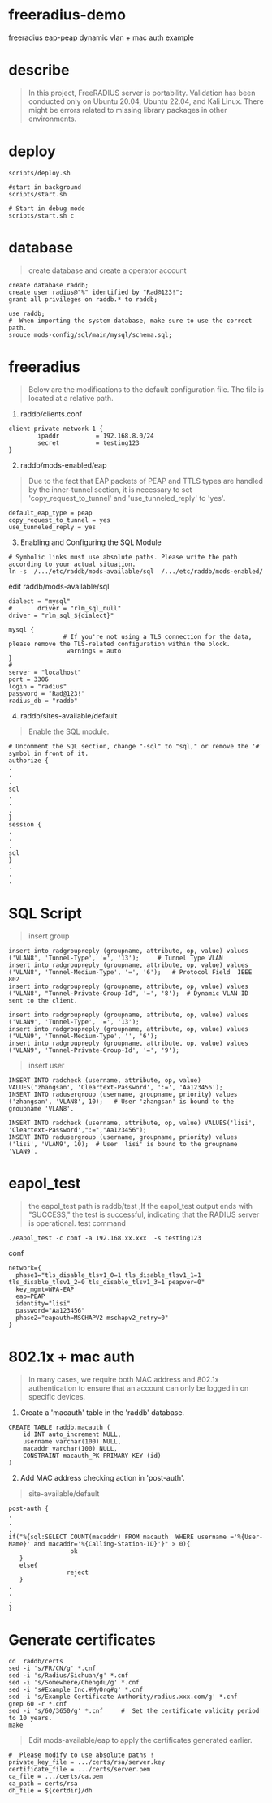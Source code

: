 # freeradius-demo
freeradius  eap-peap dynamic vlan  + mac auth  example



# describe
> In this project, FreeRADIUS server is portability. Validation has been conducted only on Ubuntu 20.04, Ubuntu 22.04, and Kali Linux. There might be errors related to missing library packages in other environments.

# deploy
```
scripts/deploy.sh

#start in background
scripts/start.sh

# Start in debug mode
scripts/start.sh c
```


# database
>  create database and create a operator account
```
create database raddb;
create user radius@"%" identified by "Rad@123!";
grant all privileges on raddb.* to raddb;

use raddb;
#  When importing the system database, make sure to use the correct path.
srouce mods-config/sql/main/mysql/schema.sql;
```

# freeradius
> Below are the modifications to the default configuration file. The file is located at a relative path.
1.  raddb/clients.conf
```
client private-network-1 {
        ipaddr          = 192.168.8.0/24
        secret          = testing123
}
```
2. raddb/mods-enabled/eap
> Due to the fact that EAP packets of PEAP and TTLS types are handled by the inner-tunnel section, it is necessary to set 'copy_request_to_tunnel' and 'use_tunneled_reply' to 'yes'.
```
default_eap_type = peap
copy_request_to_tunnel = yes
use_tunneled_reply = yes
```
3. Enabling and Configuring the SQL Module
```
# Symbolic links must use absolute paths. Please write the path according to your actual situation.
ln -s  /.../etc/raddb/mods-available/sql  /.../etc/raddb/mods-enabled/
```
edit raddb/mods-available/sql
```
dialect = "mysql"
#       driver = "rlm_sql_null"
driver = "rlm_sql_${dialect}"

mysql {
               # If you're not using a TLS connection for the data, please remove the TLS-related configuration within the block.
                warnings = auto
}
# 
server = "localhost"
port = 3306
login = "radius"
password = "Rad@123!"
radius_db = "raddb"
```
4. raddb/sites-available/default
> Enable the SQL module.
```
# Uncomment the SQL section, change "-sql" to "sql," or remove the '#' symbol in front of it.
authorize {
.
.
.
sql
.
.
.
}
session {
.
.
.
sql
}
.
.
.
```
# SQL Script
> insert group
```
insert into radgroupreply (groupname, attribute, op, value) values ('VLAN8', 'Tunnel-Type', '=', '13');   	# Tunnel Type VLAN
insert into radgroupreply (groupname, attribute, op, value) values ('VLAN8', 'Tunnel-Medium-Type', '=', '6');   # Protocol Field  IEEE 802
insert into radgroupreply (groupname, attribute, op, value) values ('VLAN8', "Tunnel-Private-Group-Id", '=', '8');  # Dynamic VLAN ID sent to the client.

insert into radgroupreply (groupname, attribute, op, value) values ('VLAN9', 'Tunnel-Type', '=', '13');    
insert into radgroupreply (groupname, attribute, op, value) values ('VLAN9', 'Tunnel-Medium-Type', '', '6');
insert into radgroupreply (groupname, attribute, op, value) values ('VLAN9', 'Tunnel-Private-Group-Id', '=', '9');
```
> insert user
```
INSERT INTO radcheck (username, attribute, op, value) VALUES('zhangsan', 'Cleartext-Password', ':=', 'Aa123456');
INSERT INTO radusergroup (username, groupname, priority) values ('zhangsan', 'VLAN8', 10);   # User 'zhangsan' is bound to the groupname 'VLAN8'.

INSERT INTO radcheck (username, attribute, op, value) VALUES('lisi', 'Cleartext-Password',":=","Aa123456");
INSERT INTO radusergroup (username, groupname, priority) values ('lisi', 'VLAN9', 10);  # User 'lisi' is bound to the groupname 'VLAN9'.
```
# eapol_test
> the eapol_test path is raddb/test ,If the eapol_test output ends with "SUCCESS," the test is successful, indicating that the RADIUS server is operational.
test command
```
./eapol_test -c conf -a 192.168.xx.xxx  -s testing123
```
conf 
```
network={
  phase1="tls_disable_tlsv1_0=1 tls_disable_tlsv1_1=1 tls_disable_tlsv1_2=0 tls_disable_tlsv1_3=1 peapver=0"
  key_mgmt=WPA-EAP
  eap=PEAP
  identity="lisi"
  password="Aa123456"
  phase2="eapauth=MSCHAPV2 mschapv2_retry=0"
}
```
# 802.1x + mac auth
> In many cases, we require both MAC address and 802.1x authentication to ensure that an account can only be logged in on specific devices.
1.  Create a 'macauth' table in the 'raddb' database.
```
CREATE TABLE raddb.macauth (
	id INT auto_increment NULL,
	username varchar(100) NULL,
	macaddr varchar(100) NULL,
	CONSTRAINT macauth_PK PRIMARY KEY (id)
)
```
2. Add MAC address checking action in 'post-auth'.
> site-available/default
```
post-auth {
.
.
.
if("%{sql:SELECT COUNT(macaddr) FROM macauth  WHERE username ='%{User-Name}' and macaddr='%{Calling-Station-ID}'}" > 0){
                 ok
   }
   else{
                reject
   }
.
.
.
}
```
# Generate certificates
```
cd  raddb/certs
sed -i 's/FR/CN/g' *.cnf
sed -i 's/Radius/Sichuan/g' *.cnf
sed -i 's/Somewhere/Chengdu/g' *.cnf
sed -i 's#Example Inc.#MyOrg#g' *.cnf
sed -i 's/Example Certificate Authority/radius.xxx.com/g' *.cnf 
grep 60 -r *.cnf  
sed -i 's/60/3650/g' *.cnf     #  Set the certificate validity period to 10 years.
make
```
> Edit mods-available/eap to apply the certificates generated earlier.
```
#  Please modify to use absolute paths !
private_key_file = .../certs/rsa/server.key  
certificate_file = .../certs/server.pem    
ca_file = .../certs/ca.pem                                                 
ca_path = certs/rsa
dh_file = ${certdir}/dh   
```

